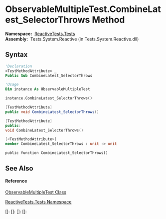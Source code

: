# ObservableMultipleTest.CombineLatest\_SelectorThrows Method

**Namespace:**  [ReactiveTests.Tests](ReactiveTests.Tests\ReactiveTests.Tests.md)  
**Assembly:**  Tests.System.Reactive (in Tests.System.Reactive.dll)

## Syntax

```vb
'Declaration
<TestMethodAttribute> _
Public Sub CombineLatest_SelectorThrows
```

```vb
'Usage
Dim instance As ObservableMultipleTest

instance.CombineLatest_SelectorThrows()
```

```csharp
[TestMethodAttribute]
public void CombineLatest_SelectorThrows()
```

```c++
[TestMethodAttribute]
public:
void CombineLatest_SelectorThrows()
```

```fsharp
[<TestMethodAttribute>]
member CombineLatest_SelectorThrows : unit -> unit 
```

```jscript
public function CombineLatest_SelectorThrows()
```

## See Also

#### Reference

[ObservableMultipleTest Class](ObservableMultipleTest\ObservableMultipleTest.md)

[ReactiveTests.Tests Namespace](ReactiveTests.Tests\ReactiveTests.Tests.md)

[]: 
[]: 
[]: 
[]: 